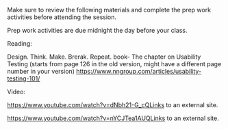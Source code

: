 Make sure to review the following materials and complete the prep work activities before attending the session. 

Prep work activities are due midnight the day before your class. 

 

Reading:

Design. Think. Make. Brerak. Repeat. book- The chapter on Usability Testing (starts from page 126 in the old version, might have a different page number in your version)
https://www.nngroup.com/articles/usability-testing-101/
 

Video:

https://www.youtube.com/watch?v=dNbh21-G_cQLinks to an external site.

 
https://www.youtube.com/watch?v=nYCJTea1AUQLinks to an external site.
